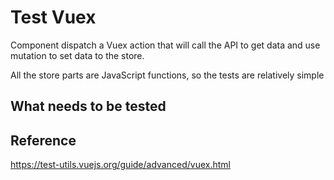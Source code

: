 # Test Vuex

Component dispatch a Vuex action that will call the API to get data and
use mutation to set data to the store. 

All the store parts are JavaScript functions, so the tests are relatively simple


## What needs to be tested


## Reference
https://test-utils.vuejs.org/guide/advanced/vuex.html